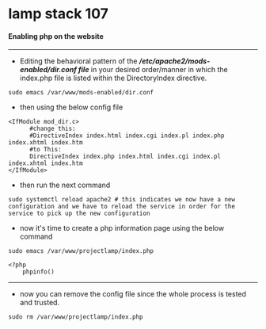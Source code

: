 # lamp stack 107

#### Enabling php on the website

---

* Editing the behavioral pattern of the ***/etc/apache2/mods-enabled/dir.conf file*** in your desired order/manner in which the index.php file is listed within the DirectoryIndex directive.

```
sudo emacs /var/www/mods-enabled/dir.conf
```

+ then using the below config file
```
<IfModule mod_dir.c>
	  #change this:
	  #DirectiveIndex index.html index.cgi index.pl index.php index.xhtml index.htm
	  #to This:
	  DirectiveIndex index.php index.html index.cgi index.pl index.xhtml index.htm
</IfModule>
```

+ then run the next command
```
sudo systemctl reload apache2 # this indicates we now have a new configuration and we have to reload the service in order for the service to pick up the new configuration
```

+ now it's time to create a php information page using the below command

```
sudo emacs /var/www/projectlamp/index.php

<?php
    phpinfo()
```

---



* now you can remove the config file since the whole process is tested and trusted.
```
sudo rm /var/www/projectlamp/index.php
```